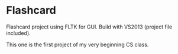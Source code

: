# Flashcard
Flashcard project using FLTK for GUI. 
Build with VS2013 (project file included). 

This one is the first project of my very beginning CS class.
